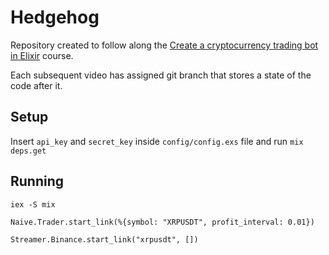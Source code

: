 # Hedgehog

Repository created to follow along the [Create a cryptocurrency trading bot in Elixir](https://www.youtube.com/playlist?list=PLxsE19GnjC5Nv1CbeKOiS5YqGqw35aZFJ) course.

Each subsequent video has assigned git branch that stores a state of the code after it.

## Setup

Insert `api_key` and `secret_key` inside `config/config.exs` file and run `mix deps.get` 

## Running

```
iex -S mix

Naive.Trader.start_link(%{symbol: "XRPUSDT", profit_interval: 0.01})

Streamer.Binance.start_link("xrpusdt", [])
```